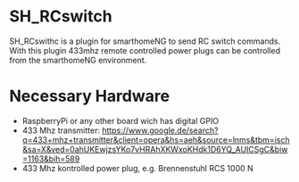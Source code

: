 # SH_RCswitch
SH_RCswithc is a plugin for smarthomeNG to send RC switch commands. With this plugin 433mhz remote controlled power plugs can be controlled from the smarthomeNG environment.

# Necessary Hardware
- RaspberryPi or any other board wich has digital GPIO
- 433 Mhz transmitter: https://www.google.de/search?q=433+mhz+transmitter&client=opera&hs=aeh&source=lnms&tbm=isch&sa=X&ved=0ahUKEwjzsYKo7vHRAhXKWxoKHdk1D6YQ_AUICSgC&biw=1163&bih=589
- 433 Mhz kontrolled power plug, e.g. Brennenstuhl RCS 1000 N

# 
